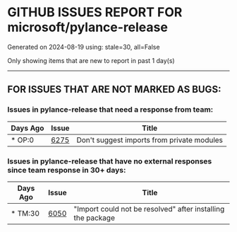 
# GITHUB ISSUES REPORT FOR microsoft/pylance-release


Generated on 2024-08-19 using: stale=30, all=False


Only showing items that are new to report in past 1 day(s)


---

## FOR ISSUES THAT ARE NOT MARKED AS BUGS:


### Issues in pylance-release that need a response from team:

| Days Ago | Issue | Title |
| --- | --- | --- |
 | \* OP:0  |[6275](https://github.com/microsoft/pylance-release/issues/6275 "Don't suggest imports from private modules")  |Don't suggest imports from private modules |

### Issues in pylance-release that have no external responses since team response in 30+ days:

| Days Ago | Issue | Title |
| --- | --- | --- |
 | \* TM:30  |[6050](https://github.com/microsoft/pylance-release/issues/6050 "&quot;Import could not be resolved&quot; after installing the package")  |"Import could not be resolved" after installing the package |




















